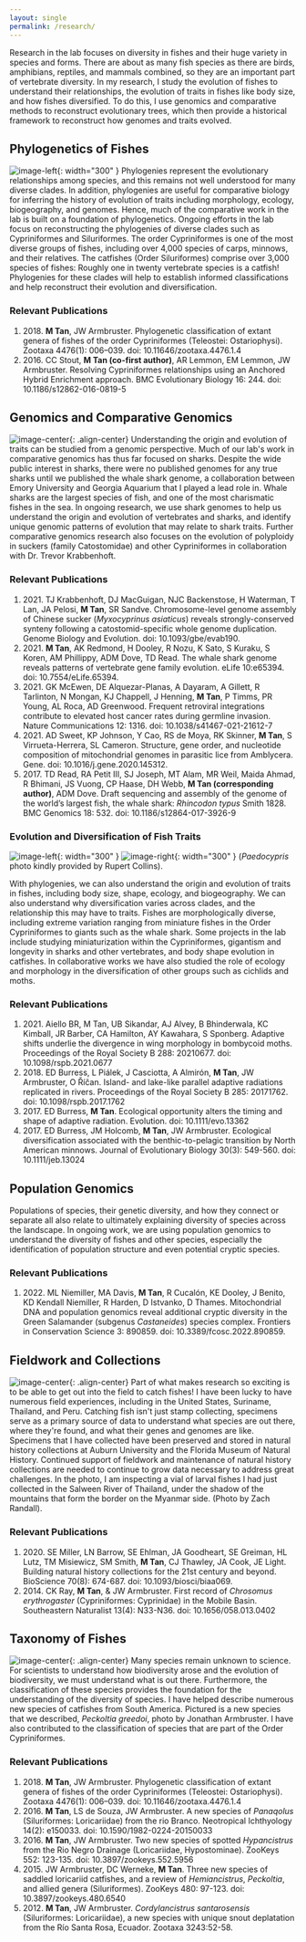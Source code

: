```yaml
---
layout: single
permalink: /research/
---
```


Research in the lab focuses on diversity in fishes and their huge variety in species and forms. There are about as many fish species as there are birds, amphibians, reptiles, and mammals combined, so they are an important part of vertebrate diversity. In my research, I study the evolution of fishes to understand their relationships, the evolution of traits in fishes like body size, and how fishes diversified. To do this, I use genomics and comparative methods to reconstruct evolutionary trees, which then provide a historical framework to reconstruct how genomes and traits evolved.

## Phylogenetics of Fishes
![image-left](/assets/images/12862_2016_819_Fig2_HTML.webp){: width="300" }
Phylogenies represent the evolutionary relationships among species, and this remains not well understood for many diverse clades. In addition, phylogenies are useful for comparative biology for inferring the history of evolution of traits including morphology, ecology, biogeography, and genomes. Hence, much of the comparative work in the lab is built on a foundation of phylogenetics. Ongoing efforts in the lab focus on reconstructing the phylogenies of diverse clades such as Cypriniformes and Siluriformes. The order Cypriniformes is one of the most diverse groups of fishes, including over 4,000 species of carps, minnows, and their relatives. The catfishes (Order Siluriformes) comprise over 3,000 species of fishes: Roughly one in twenty vertebrate species is a catfish! Phylogenies for these clades will help to establish informed classifications and help reconstruct their evolution and diversification. 

### Relevant Publications
<ul style="list-style-type:disk">
  <li>2018. <b>M Tan</b>, JW Armbruster. Phylogenetic classification of extant genera of fishes of the order Cypriniformes (Teleostei: Ostariophysi). Zootaxa 4476(1): 006–039. doi: 10.11646/zootaxa.4476.1.4</li>
  <li>2016. CC Stout, <b>M Tan (co-first author)</b>, AR Lemmon, EM Lemmon, JW Armbruster. Resolving Cypriniformes relationships using an Anchored Hybrid Enrichment approach. BMC Evolutionary Biology 16: 244. doi: 10.1186/s12862-016-0819-5</li>
</ul>

## Genomics and Comparative Genomics
![image-center](/assets/images/whaleshark_sm.jpg){: .align-center}
Understanding the origin and evolution of traits can be studied from a genomic perspective. Much of our lab's work in comparative genomics has thus far focused on sharks. Despite the wide public interest in sharks, there were no published genomes for any true sharks until we published the whale shark genome, a collaboration between Emory University and Georgia Aquarium that I played a lead role in. Whale sharks are the largest species of fish, and one of the most charismatic fishes in the sea. In ongoing research, we use shark genomes to help us understand the origin and evolution of vertebrates and sharks, and identify unique genomic patterns of evolution that may relate to shark traits. Further comparative genomics research also focuses on the evolution of polyploidy in suckers (family Catostomidae) and other Cypriniformes in collaboration with Dr. Trevor Krabbenhoft.

### Relevant Publications
<ul style="list-style-type:disk">
  <li>2021. TJ Krabbenhoft, DJ MacGuigan, NJC Backenstose, H Waterman, T Lan, JA Pelosi, <b>M Tan</b>, SR Sandve. Chromosome-level genome assembly of Chinese sucker (<i>Myxocyprinus asiaticus</i>) reveals strongly-conserved synteny following a catostomid-specific whole genome duplication. Genome Biology and Evolution. doi: 10.1093/gbe/evab190.</li>
  <li>2021. <b>M Tan</b>, AK Redmond, H Dooley, R Nozu, K Sato, S Kuraku, S Koren, AM Phillippy, ADM Dove, TD Read. The whale shark genome reveals patterns of vertebrate gene family evolution. eLife 10:e65394. doi: 10.7554/eLife.65394.</li>
  <li>2021. GK McEwen, DE Alquezar-Planas, A Dayaram, A Gillett, R Tarlinton, N Mongan, KJ Chappell, J Henning, <b>M Tan</b>, P Timms, PR Young, AL Roca, AD Greenwood. Frequent retroviral integrations contribute to elevated host cancer rates during germline invasion. Nature Communications 12: 1316. doi: 10.1038/s41467-021-21612-7</li>
  <li>2021. AD Sweet, KP Johnson, Y Cao, RS de Moya, RK Skinner, <b>M Tan</b>, S Virrueta-Herrera, SL Cameron. Structure, gene order, and nucleotide composition of mitochondrial genomes in parasitic lice from Amblycera. Gene. doi: 10.1016/j.gene.2020.145312.</li>
  <li>2017. TD Read, RA Petit III, SJ Joseph, MT Alam, MR Weil, Maida Ahmad, R Bhimani, JS Vuong, CP Haase, DH Webb, <b>M Tan (corresponding author)</b>, ADM Dove. Draft sequencing and assembly of the genome of the world’s largest fish, the whale shark: <i>Rhincodon typus</i> Smith 1828. BMC Genomics 18: 532. doi: 10.1186/s12864-017-3926-9</li>
</ul>

### Evolution and Diversification of Fish Traits
![image-left](/assets/images/RC0222_crop.png){: width="300" } ![image-right](/assets/images/catfishes.001_crop_sm.png){: width="300" }
(<i>Paedocypris</i> photo kindly provided by Rupert Collins).

With phylogenies, we can also understand the origin and evolution of traits in fishes, including body size, shape, ecology, and biogeography. We can also understand why diversification varies across clades, and the relationship this may have to traits. Fishes are morphologically diverse, including extreme variation ranging from miniature fishes in the Order Cypriniformes to giants such as the whale shark. Some projects in the lab include studying miniaturization within the Cypriniformes, gigantism and longevity in sharks and other vertebrates, and body shape evolution in catfishes. In collaborative works we have also studied the role of ecology and morphology in the diversification of other groups such as cichlids and moths.

### Relevant Publications
<ul style="list-style-type:disk">
  <li>2021. Aiello BR, M Tan, UB Sikandar, AJ Alvey, B Bhinderwala, KC Kimball, JR Barber, CA Hamilton, AY Kawahara, S Sponberg. Adaptive shifts underlie the divergence in wing morphology in bombycoid moths. Proceedings of the Royal Society B 288: 20210677. doi: 10.1098/rspb.2021.0677</li>
  <li>2018. ED Burress, L Piálek, J Casciotta, A Almirón, <b>M Tan</b>, JW Armbruster, O Říčan. Island- and lake-like parallel adaptive radiations replicated in rivers. Proceedings of the Royal Society B 285: 20171762. doi: 10.1098/rspb.2017.1762</li>
  <li>2017. ED Burress, <b>M Tan</b>. Ecological opportunity alters the timing and shape of adaptive radiation. Evolution. doi: 10.1111/evo.13362</li>
  <li>2017. ED Burress, JM Holcomb, <b>M Tan</b>, JW Armbruster. Ecological diversification associated with the benthic-to-pelagic transition by North American minnows. Journal of Evolutionary Biology 30(3): 549-560. doi: 10.1111/jeb.13024</li>
</ul>

## Population Genomics
Populations of species, their genetic diversity, and how they connect or separate all also relate to ultimately explaining diversity of species across the landscape. In ongoing work, we are using population genomics to understand the diversity of fishes and other species, especially the identification of population structure and even potential cryptic species.

### Relevant Publications
<ul style="list-style-type:disk">
  <li>2022. ML Niemiller, MA Davis, <b>M Tan</b>, R Cucalón, KE Dooley, J Benito, KD Kendall Niemiller, R Harden, D Istvanko, D Thames. Mitochondrial DNA and population genomics reveal additional cryptic diversity in the Green Salamander (subgenus <i>Castaneides</i>) species complex. Frontiers in Conservation Science 3: 890859. doi: 10.3389/fcosc.2022.890859.</li>
</ul>

## Fieldwork and Collections
![image-center](/assets/images/12615368_10208632610277540_9206946955445239210_o_sm.png){: .align-center}
Part of what makes research so exciting is to be able to get out into the field to catch fishes! I have been lucky to have numerous field experiences, including in the United States, Suriname, Thailand, and Peru. Catching fish isn't just stamp collecting, specimens serve as a primary source of data to understand what species are out there, where they're found, and what their genes and genomes are like. Specimens that I have collected have been preserved and stored in natural history collections at Auburn University and the Florida Museum of Natural History. Continued support of fieldwork and maintenance of natural history collections are needed to continue to grow data necessary to address great challenges. In the photo, I am inspecting a vial of larval fishes I had just collected in the Salween River of Thailand, under the shadow of the mountains that form the border on the Myanmar side. (Photo by Zach Randall).

### Relevant Publications
<ul style="list-style-type:disk">
  <li>2020. SE Miller, LN Barrow, SE Ehlman, JA Goodheart, SE Greiman, HL Lutz, TM Misiewicz, SM Smith, <b>M Tan</b>, CJ Thawley, JA Cook, JE Light. Building natural history collections for the 21st century and beyond. BioScience 70(8): 674-687. doi: 10.1093/biosci/biaa069.</li>
  <li>2014. CK Ray, <b>M Tan</b>, & JW Armbruster. First record of <i>Chrosomus erythrogaster</i> (Cypriniformes: Cyprinidae) in the Mobile Basin. Southeastern Naturalist 13(4): N33-N36. doi: 10.1656/058.013.0402</li>
</ul>

## Taxonomy of Fishes
![image-center](/assets/images/greedoi_lateral.png){: .align-center}
Many species remain unknown to science. For scientists to understand how biodiversity arose and the evolution of biodiversity, we must understand what is out there. Furthermore, the classification of these species provides the foundation for the understanding of the diversity of species. I have helped describe numerous new species of catfishes from South America. Pictured is a new species that we described, <i>Peckoltia greedoi</i>, photo by Jonathan Armbruster. I have also contributed to the classification of species that are part of the Order Cypriniformes.

### Relevant Publications

<ul style="list-style-type:disk">
  <li>2018. <b>M Tan</b>, JW Armbruster. Phylogenetic classification of extant genera of fishes of the order Cypriniformes (Teleostei: Ostariophysi). Zootaxa 4476(1): 006–039. doi: 10.11646/zootaxa.4476.1.4</li>
  <li>2016. <b>M Tan</b>, LS de Souza, JW Armbruster. A new species of <i>Panaqolus</i> (Siluriformes: Loricariidae) from the rio Branco. Neotropical Ichthyology 14(2): e150033. doi: 10.1590/1982-0224-20150033</li>
  <li>2016. <b>M Tan</b>, JW Armbruster. Two new species of spotted <i>Hypancistrus</i> from the Rio Negro Drainage (Loricariidae, Hypostominae). ZooKeys 552: 123-135. doi: 10.3897/zookeys.552.5956</li>
  <li>2015. JW Armbruster, DC Werneke, <b>M Tan</b>. Three new species of saddled loricariid catfishes, and a review of <i>Hemiancistrus</i>, <i>Peckoltia</i>, and allied genera (Siluriformes). ZooKeys 480: 97-123. doi: 10.3897/zookeys.480.6540</li>
  <li>2012. <b>M Tan</b>, JW Armbruster. <i>Cordylancistrus santarosensis</i> (Siluriformes: Loricariidae), a new species with unique snout deplatation from the Río Santa Rosa, Ecuador. Zootaxa 3243:52-58.</li>
</ul>
